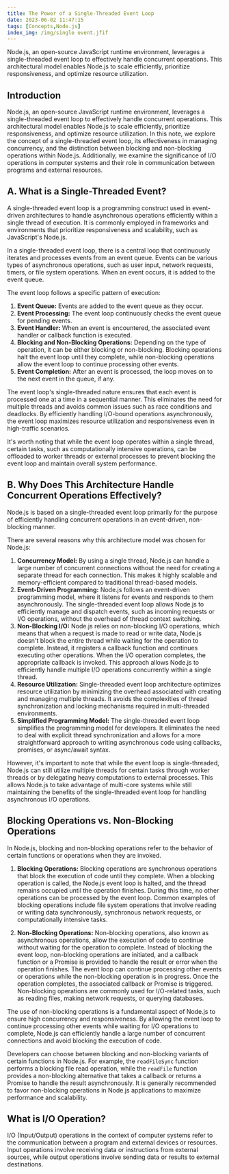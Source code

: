 ```yaml
---
title: The Power of a Single-Threaded Event Loop
date: 2023-06-02 11:47:15
tags: [Concepts,Node.js]
index_img: /img/single event.jfif
---
```

Node.js, an open-source JavaScript runtime environment, leverages a single-threaded event loop to effectively handle concurrent operations. <!-- more -->
This architectural model enables Node.js to scale efficiently, prioritize responsiveness, and optimize resource utilization. 

## Introduction
Node.js, an open-source JavaScript runtime environment, leverages a single-threaded event loop to effectively handle concurrent operations. This architectural model enables Node.js to scale efficiently, prioritize responsiveness, and optimize resource utilization. In this note, we explore the concept of a single-threaded event loop, its effectiveness in managing concurrency, and the distinction between blocking and non-blocking operations within Node.js. Additionally, we examine the significance of I/O operations in computer systems and their role in communication between programs and external resources.

## A. What is a Single-Threaded Event?
A single-threaded event loop is a programming construct used in event-driven architectures to handle asynchronous operations efficiently within a single thread of execution. It is commonly employed in frameworks and environments that prioritize responsiveness and scalability, such as JavaScript's Node.js.

In a single-threaded event loop, there is a central loop that continuously iterates and processes events from an event queue. Events can be various types of asynchronous operations, such as user input, network requests, timers, or file system operations. When an event occurs, it is added to the event queue.

The event loop follows a specific pattern of execution:

1. **Event Queue:** Events are added to the event queue as they occur.
2. **Event Processing:** The event loop continuously checks the event queue for pending events.
3. **Event Handler:** When an event is encountered, the associated event handler or callback function is executed.
4. **Blocking and Non-Blocking Operations:** Depending on the type of operation, it can be either blocking or non-blocking. Blocking operations halt the event loop until they complete, while non-blocking operations allow the event loop to continue processing other events.
5. **Event Completion:** After an event is processed, the loop moves on to the next event in the queue, if any.

The event loop's single-threaded nature ensures that each event is processed one at a time in a sequential manner. This eliminates the need for multiple threads and avoids common issues such as race conditions and deadlocks. By efficiently handling I/O-bound operations asynchronously, the event loop maximizes resource utilization and responsiveness even in high-traffic scenarios.

It's worth noting that while the event loop operates within a single thread, certain tasks, such as computationally intensive operations, can be offloaded to worker threads or external processes to prevent blocking the event loop and maintain overall system performance.

## B. Why Does This Architecture Handle Concurrent Operations Effectively?
Node.js is based on a single-threaded event loop primarily for the purpose of efficiently handling concurrent operations in an event-driven, non-blocking manner.

There are several reasons why this architecture model was chosen for Node.js:

1. **Concurrency Model:** By using a single thread, Node.js can handle a large number of concurrent connections without the need for creating a separate thread for each connection. This makes it highly scalable and memory-efficient compared to traditional thread-based models.
2. **Event-Driven Programming:** Node.js follows an event-driven programming model, where it listens for events and responds to them asynchronously. The single-threaded event loop allows Node.js to efficiently manage and dispatch events, such as incoming requests or I/O operations, without the overhead of thread context switching.
3. **Non-Blocking I/O:** Node.js relies on non-blocking I/O operations, which means that when a request is made to read or write data, Node.js doesn't block the entire thread while waiting for the operation to complete. Instead, it registers a callback function and continues executing other operations. When the I/O operation completes, the appropriate callback is invoked. This approach allows Node.js to efficiently handle multiple I/O operations concurrently within a single thread.
4. **Resource Utilization:** Single-threaded event loop architecture optimizes resource utilization by minimizing the overhead associated with creating and managing multiple threads. It avoids the complexities of thread synchronization and locking mechanisms required in multi-threaded environments.
5. **Simplified Programming Model:** The single-threaded event loop simplifies the programming model for developers. It eliminates the need to deal with explicit thread synchronization and allows for a more straightforward approach to writing asynchronous code using callbacks, promises, or async/await syntax.

However, it's important to note that while the event loop is single-threaded, Node.js can still utilize multiple threads for certain tasks through worker threads or by delegating heavy computations to external processes. This allows Node.js to take advantage of multi-core systems while still maintaining the benefits of the single-threaded event loop for handling asynchronous I/O operations.

## Blocking Operations vs. Non-Blocking Operations
In Node.js, blocking and non-blocking operations refer to the behavior of certain functions or operations when they are invoked.

1. **Blocking Operations:** Blocking operations are synchronous operations that block the execution of code until they complete. When a blocking operation is called, the Node.js event loop is halted, and the thread remains occupied until the operation finishes. During this time, no other operations can be processed by the event loop. Common examples of blocking operations include file system operations that involve reading or writing data synchronously, synchronous network requests, or computationally intensive tasks.

2. **Non-Blocking Operations:** Non-blocking operations, also known as asynchronous operations, allow the execution of code to continue without waiting for the operation to complete. Instead of blocking the event loop, non-blocking operations are initiated, and a callback function or a Promise is provided to handle the result or error when the operation finishes. The event loop can continue processing other events or operations while the non-blocking operation is in progress. Once the operation completes, the associated callback or Promise is triggered. Non-blocking operations are commonly used for I/O-related tasks, such as reading files, making network requests, or querying databases.

The use of non-blocking operations is a fundamental aspect of Node.js to ensure high concurrency and responsiveness. By allowing the event loop to continue processing other events while waiting for I/O operations to complete, Node.js can efficiently handle a large number of concurrent connections and avoid blocking the execution of code.

Developers can choose between blocking and non-blocking variants of certain functions in Node.js. For example, the `readFileSync` function performs a blocking file read operation, while the `readFile` function provides a non-blocking alternative that takes a callback or returns a Promise to handle the result asynchronously. It is generally recommended to favor non-blocking operations in Node.js applications to maximize performance and scalability.

## What is I/O Operation?
I/O (Input/Output) operations in the context of computer systems refer to the communication between a program and external devices or resources. Input operations involve receiving data or instructions from external sources, while output operations involve sending data or results to external destinations.
